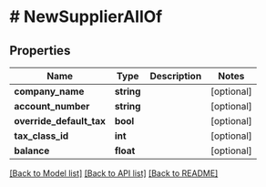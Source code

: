 # # NewSupplierAllOf

## Properties

Name | Type | Description | Notes
------------ | ------------- | ------------- | -------------
**company_name** | **string** |  | [optional] 
**account_number** | **string** |  | [optional] 
**override_default_tax** | **bool** |  | [optional] 
**tax_class_id** | **int** |  | [optional] 
**balance** | **float** |  | [optional] 

[[Back to Model list]](../../README.md#documentation-for-models) [[Back to API list]](../../README.md#documentation-for-api-endpoints) [[Back to README]](../../README.md)


